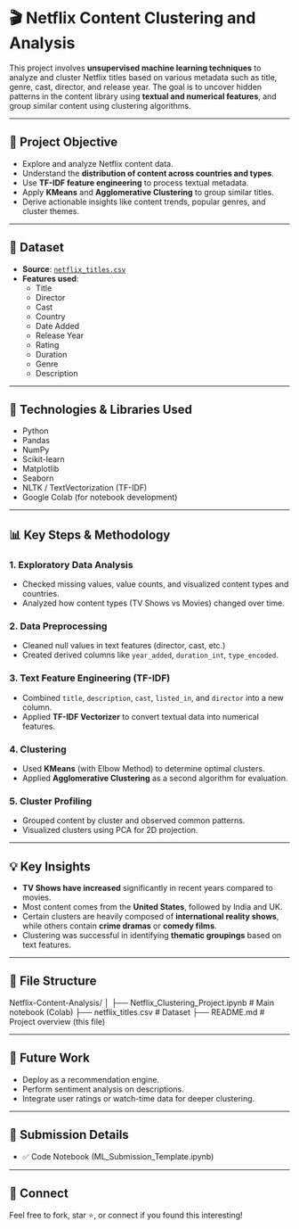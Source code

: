 # 🎬 Netflix Content Clustering and Analysis

This project involves **unsupervised machine learning techniques** to analyze and cluster Netflix titles based on various metadata such as title, genre, cast, director, and release year. The goal is to uncover hidden patterns in the content library using **textual and numerical features**, and group similar content using clustering algorithms.

---

## 📌 Project Objective

- Explore and analyze Netflix content data.
- Understand the **distribution of content across countries and types**.
- Use **TF-IDF feature engineering** to process textual metadata.
- Apply **KMeans** and **Agglomerative Clustering** to group similar titles.
- Derive actionable insights like content trends, popular genres, and cluster themes.

---

## 📁 Dataset

- **Source**: [`netflix_titles.csv`](https://www.kaggle.com/datasets/shivamb/netflix-shows)
- **Features used**:
  - Title
  - Director
  - Cast
  - Country
  - Date Added
  - Release Year
  - Rating
  - Duration
  - Genre
  - Description

---

## 🔧 Technologies & Libraries Used

- Python
- Pandas
- NumPy
- Scikit-learn
- Matplotlib
- Seaborn
- NLTK / TextVectorization (TF-IDF)
- Google Colab (for notebook development)

---

## 📊 Key Steps & Methodology

### 1. **Exploratory Data Analysis**
- Checked missing values, value counts, and visualized content types and countries.
- Analyzed how content types (TV Shows vs Movies) changed over time.

### 2. **Data Preprocessing**
- Cleaned null values in text features (director, cast, etc.)
- Created derived columns like `year_added`, `duration_int`, `type_encoded`.

### 3. **Text Feature Engineering (TF-IDF)**
- Combined `title`, `description`, `cast`, `listed_in`, and `director` into a new column.
- Applied **TF-IDF Vectorizer** to convert textual data into numerical features.

### 4. **Clustering**
- Used **KMeans** (with Elbow Method) to determine optimal clusters.
- Applied **Agglomerative Clustering** as a second algorithm for evaluation.

### 5. **Cluster Profiling**
- Grouped content by cluster and observed common patterns.
- Visualized clusters using PCA for 2D projection.

---

## 💡 Key Insights

- **TV Shows have increased** significantly in recent years compared to movies.
- Most content comes from the **United States**, followed by India and UK.
- Certain clusters are heavily composed of **international reality shows**, while others contain **crime dramas** or **comedy films**.
- Clustering was successful in identifying **thematic groupings** based on text features.

---

## 📁 File Structure
Netflix-Content-Analysis/
│
├── Netflix_Clustering_Project.ipynb # Main notebook (Colab)
├── netflix_titles.csv # Dataset
├── README.md # Project overview (this file)

---

## 🧠 Future Work

- Deploy as a recommendation engine.
- Perform sentiment analysis on descriptions.
- Integrate user ratings or watch-time data for deeper clustering.

---

## 📎 Submission Details

- ✅ Code Notebook (ML_Submission_Template.ipynb)

---

## 🔗 Connect

Feel free to fork, star ⭐, or connect if you found this interesting!

